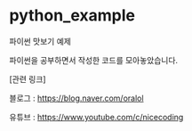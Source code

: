 # python_example
파이썬 맛보기 예제

파이썬을 공부하면서 작성한 코드를 모아놓았습니다.


[관련 링크]

블로그 : https://blog.naver.com/oralol

유튜브 : https://www.youtube.com/c/nicecoding
